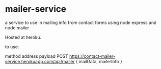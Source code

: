 # mailer-service

a service to use in mailing info from contact forms using node express and node mailer

Hosted at heroku.

to use:

method    address                                                     payload
POST      https://contact-mailer-service.herokuapp.com/api/mailer     { mailData, mailerInfo } 
